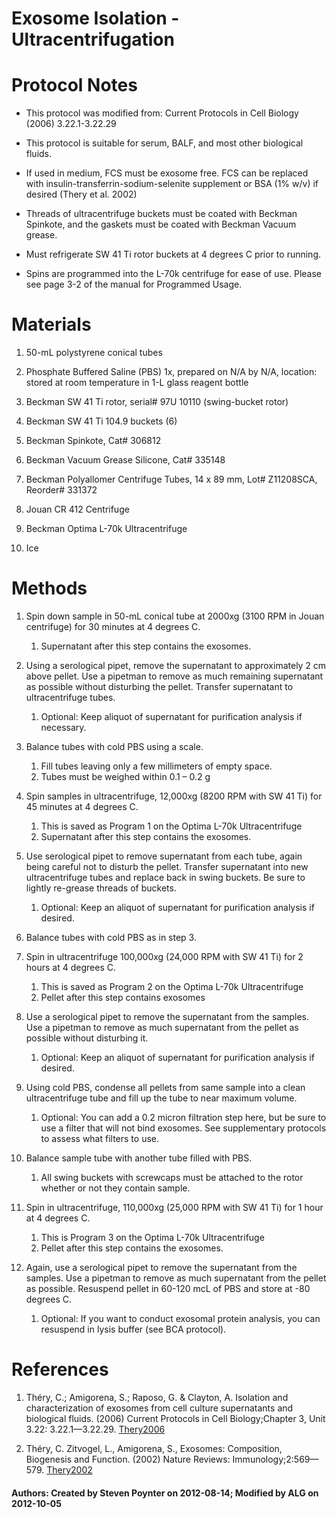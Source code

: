 Exosome Isolation - Ultracentrifugation
=======================================

# Protocol Notes

-   This protocol was modified from: Current Protocols in Cell Biology
    (2006) 3.22.1-3.22.29

-   This protocol is suitable for serum, BALF, and most other
    biological fluids.

-   If used in medium, FCS must be exosome free. FCS can be replaced
    with insulin-transferrin-sodium-selenite supplement or BSA (1% w/v)
    if desired (Thery et al. 2002)

-   Threads of ultracentrifuge buckets must be coated with Beckman
    Spinkote, and the gaskets must be coated with Beckman Vacuum grease.


-   Must refrigerate SW 41 Ti rotor buckets at 4 degrees C prior to
    running.

-   Spins are programmed into the L-70k centrifuge for ease of use.
    Please see page 3-2 of the manual for Programmed Usage.

# Materials

1.  50-mL polystyrene conical tubes

2.  Phosphate Buffered Saline (PBS) 1x, prepared on N/A by N/A,
    location: stored at room temperature in 1-L glass reagent bottle

3.  Beckman SW 41 Ti rotor, serial\# 97U 10110 (swing-bucket rotor)

4.  Beckman SW 41 Ti 104.9 buckets (6)

5.  Beckman Spinkote, Cat\# 306812

6.  Beckman Vacuum Grease Silicone, Cat\# 335148

7.  Beckman Polyallomer Centrifuge Tubes, 14 x 89 mm, Lot\# Z11208SCA,
    Reorder\# 331372

8.  Jouan CR 412 Centrifuge

9.  Beckman Optima L-70k Ultracentrifuge

10. Ice



# Methods

1.  Spin down sample in 50-mL conical tube at 2000xg (3100 RPM in
    Jouan centrifuge) for 30 minutes at 4 degrees C.
    1.  Supernatant after this step contains the exosomes.

2.  Using a serological pipet, remove the supernatant to approximately
    2 cm above pellet. Use a pipetman to remove as much remaining
    supernatant as possible without disturbing the pellet. Transfer
    supernatant to ultracentrifuge tubes.
    1.  Optional: Keep aliquot of supernatant for purification
        analysis if necessary.

3.  Balance tubes with cold PBS using a scale.
    1.  Fill tubes leaving only a few millimeters of empty space.
    2.  Tubes must be weighed within 0.1 – 0.2 g

4.  Spin samples in ultracentrifuge, 12,000xg (8200 RPM with SW 41 Ti)
    for 45 minutes at 4 degrees C.
    1.  This is saved as Program 1 on the Optima L-70k Ultracentrifuge
    2.  Supernatant after this step contains the exosomes.

5.  Use serological pipet to remove supernatant from each tube, again
    being careful not to disturb the pellet. Transfer supernatant into
    new ultracentrifuge tubes and replace back in swing buckets. Be sure
    to lightly re-grease threads of buckets.
    1.  Optional: Keep an aliquot of supernatant for purification
        analysis if desired.

6.  Balance tubes with cold PBS as in step 3.

7.  Spin in ultracentrifuge 100,000xg (24,000 RPM with SW 41 Ti) for 2
    hours at 4 degrees C.
    1.  This is saved as Program 2 on the Optima L-70k Ultracentrifuge
    2.  Pellet after this step contains exosomes

8.  Use a serological pipet to remove the supernatant from the
    samples. Use a pipetman to remove as much supernatant from the
    pellet as possible without disturbing it.
    1.  Optional: Keep an aliquot of supernatant for purification
        analysis if desired.

9.  Using cold PBS, condense all pellets from same sample into a clean
    ultracentrifuge tube and fill up the tube to near maximum volume.
    1.  Optional: You can add a 0.2 micron filtration step here, but be
        sure to use a filter that will not bind exosomes. See
        supplementary protocols to assess what filters to use.

10. Balance sample tube with another tube filled with PBS.
    1.  All swing buckets with screwcaps must be attached to the rotor
        whether or not they contain sample.

11. Spin in ultracentrifuge, 110,000xg (25,000 RPM with SW 41 Ti) for
    1 hour at 4 degrees C.
    1. This is Program 3 on the Optima L-70k Ultracentrifuge
    2.  Pellet after this step contains the exosomes.

12. Again, use a serological pipet to remove the supernatant from the
    samples. Use a pipetman to remove as much supernatant from the
    pellet as possible. Resuspend pellet in 60-120 mcL of PBS and store
    at -80 degrees C.
    1.  Optional: If you want to conduct exosomal protein analysis,
        you can resuspend in lysis buffer (see BCA protocol).


# References

1.  Théry, C.; Amigorena, S.; Raposo, G. & Clayton, A. Isolation and
    characterization of exosomes from cell culture supernatants and
    biological fluids. (2006) Current Protocols in Cell Biology;Chapter
    3, Unit 3.22: 3.22.1—3.22.29. [Thery2006](http://www.bibsonomy.org/bibtex/24a0ec607b1d6eb46eb5c14a0104f3411/aorchid)

2.  Théry, C. Zitvogel, L., Amigorena, S., Exosomes: Composition, Biogenesis and Function. (2002) Nature Reviews: Immunology;2:569—579. [Thery2002](http://www.bibsonomy.org/bibtex/2b9e1c40bc50ea918af7ef122fd540789/aorchid)


#### Authors: Created by Steven Poynter on 2012-08-14; Modified by ALG on 2012-10-05
